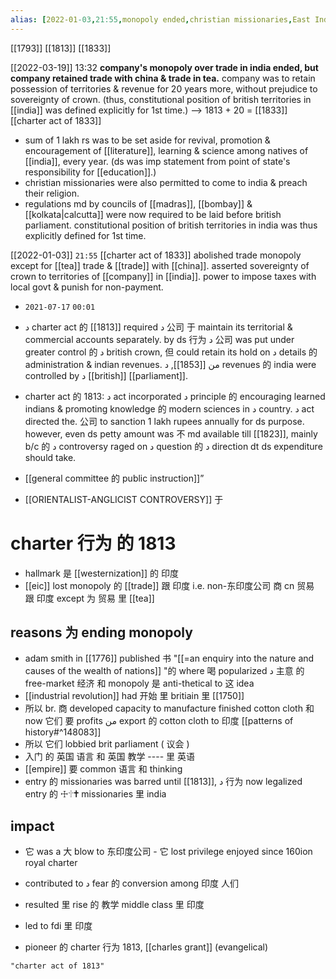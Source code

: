 ```yaml
---
alias: [2022-01-03,21:55,monopoly ended,christian missionaries,East India Company Act 1813,tea trade,tftm,westernization,english language,middle class,]
---
```

[[1793]] [[1813]] [[1833]]

[[2022-03-19]] 13:32
**company's monopoly over trade in india ended, but company retained trade with china & trade in tea.**
company was to retain possession of territories & revenue for 20 years more, without prejudice to sovereignty of crown. (thus, constitutional position of british territories in [[india]] was defined explicitly for 1st time.) --> 1813 + 20 = [[1833]] [[charter act of 1833]]
- sum of 1 lakh rs was to be set aside for revival, promotion & encouragement of [[literature]], learning & science among natives of [[india]], every year. (ds was imp statement from point of state's responsibility for [[education]].)
- christian missionaries were also permitted to come to india & preach their religion.
- regulations md by councils of [[madras]], [[bombay]] & [[kolkata|calcutta]] were now required to be laid before british parliament. constitutional position of british territories in india was thus explicitly defined for 1st time.

[[2022-01-03]] `21:55` [[charter act of 1833]]
abolished trade monopoly except for [[tea]] trade & [[trade]] with [[china]].
asserted sovereignty of crown to territories of [[company]] in [[india]].
power to impose taxes with local govt & punish for non-payment.

- `2021-07-17` `00:01`
- د charter act 的 [[1813]] required د 公司 于 maintain its territorial & commercial accounts separately. by ds 行为 د 公司 was put under greater control 的 د british crown, 但 could retain its hold on د details 的 administration & indian revenues. من [[1853]], د revenues 的 india were controlled by د [[british]] [[parliament]].

- charter act 的 1813: د act incorporated د principle 的 encouraging learned indians & promoting knowledge 的 modern sciences in د country. د act directed the. 公司 to sanction 1 lakh rupees annually for ds purpose. however, even ds petty amount was 不 md available till [[1823]], mainly b/c 的 د controversy raged on د question 的 د direction dt ds expenditure should take.

- [[general committee 的 public instruction]]”

- [[ORIENTALIST-ANGLICIST CONTROVERSY]] 于 

# charter 行为 的 1813
-  hallmark 是 [[westernization]] 的 印度
-  [[eic]] lost monopoly 的 [[trade]] 跟 印度 i.e. non-东印度公司 商 cn 贸易 跟 印度 except 为 贸易 里 [[tea]]

## reasons 为 ending monopoly

-  adam smith in [[1776]] published 书 "[[=an enquiry into the nature and causes of the wealth of nations]] "的 where 喝 popularized د 主意 的 free-market 经济 和 monopoly 是 anti-thetical to 这 idea
- [[industrial revolution]] had 开始 里 britiain 里 [[1750]]
-  所以 br. 商 developed capacity to manufacture finished cotton cloth 和 now 它们 要 profits من export 的 cotton cloth to 印度 [[patterns of history#^148083]]
-  所以 它们 lobbied brit parliament ( 议会 )
-  入门 的 英国 语言 和 英国 教学 ---- 里 英语
-  [[empire]] 要 common 语言 和 thinking 
-  entry 的 missionaries was barred until [[1813]], د 行为 now legalized entry 的 ☩🕆🕇 missionaries 里 india

## impact
- 它 was a 大 blow to 东印度公司 - 它 lost privilege enjoyed since 160ion royal charter
-  contributed to د fear 的 conversion among 印度 人们
-  resulted 里 rise 的 教学 middle class 里 印度
-  led to fdi 里 印度

-  pioneer 的 charter 行为 1813, [[charles grant]] (evangelical)
```query
"charter act of 1813"
```